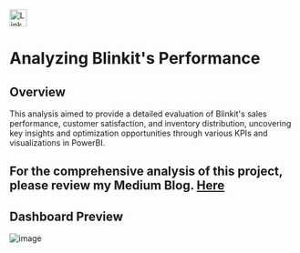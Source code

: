 <a href="https://www.linkedin.com/in/kshitija-chilbule-b98515309/" target="_blank">
  <img src="https://img.shields.io/badge/LinkedIn-Connect-blue?style=flat&logo=linkedin" alt="LinkedIn Badge" style="height: 30px; width: auto;">
</a>

# Analyzing Blinkit's Performance

## Overview
This analysis aimed to provide a detailed evaluation of Blinkit's sales performance, customer satisfaction, and inventory distribution, uncovering key insights and optimization opportunities through various KPIs and visualizations in PowerBI.

## For the comprehensive analysis of this project, please review my Medium Blog. [Here](https://medium.com/@kshitijachilbule2/analyzing-blinkit-performance-47fdf28bc163)
  
## Dashboard Preview

![image](https://github.com/user-attachments/assets/103fbee0-2f9a-4ae6-aa31-419522b7d7ed)

